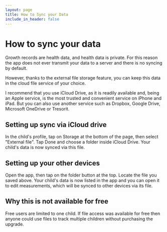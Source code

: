 ```yaml
---
layout: page
title: How to Sync your Data
include_in_header: false
---
```


# How to sync your data

Growth records are health data, and health data is private. For this reason the app does not ever transmit your data to a server and there is no syncing by default.

However, thanks to the external file storage feature, you can keep this data in the cloud file service of your choice.

I recommend that you use iCloud Drive, as it is readily available and, being an Apple service, is the most trusted and convenient service on iPhone and iPad. But you can also use another service such as Dropbox, Google Drive, Microsoft OneDrive or Tresorit.

## Setting up sync via iCloud drive

In the child's profile, tap on Storage at the bottom of the page, then select "External file". Tap Done and choose a folder inside iCloud Drive. Your child's data is now synced via this file. 

## Setting up your other devices

Open the app, then tap on the folder button at the top. Locate the file you saved above. Your child's data is now listed in the app and you can open it to edit measurements, which will be synced to other devices via its file.

## Why this is not available for free

Free users are limited to one child. If file access was available for free then anyone could use files to track multiple children without purchasing the upgrade.





